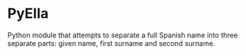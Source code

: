 PyElla
======

Python module that attempts to separate a full Spanish name into three separate parts: given name, first surname and second surname.